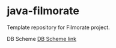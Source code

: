 # java-filmorate
Template repository for Filmorate project.

DB Scheme
  [DB Scheme link]([http://example.com/](https://github.com/zvrzhina/java-filmorate/blob/main/src/main/resources/db_scheme.png))
